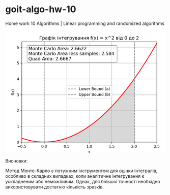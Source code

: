 # goit-algo-hw-10
Home work 10 Algorithms | Linear programming and randomized algorithms
![alt text](image.png)

Висновки:

Метод Монте-Карло є потужним інструментом для оцінки інтегралів, особливо в складних випадках, коли аналітичне інтегрування є ускладненим або неможливим.
Однак, для більшої точності необхідно використовувати достатню кількість зразків.